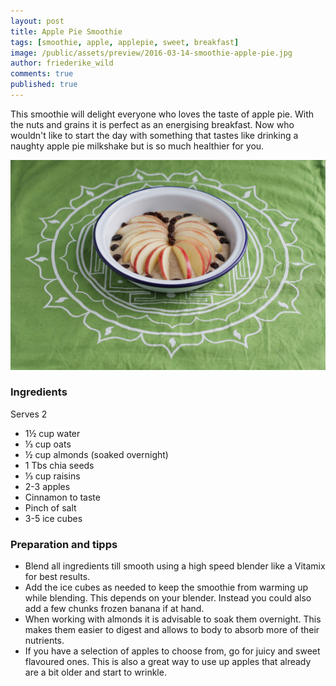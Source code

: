 ```yaml
---
layout: post
title: Apple Pie Smoothie
tags: [smoothie, apple, applepie, sweet, breakfast]
image: /public/assets/preview/2016-03-14-smoothie-apple-pie.jpg
author: friederike_wild
comments: true
published: true
---
```


This smoothie will delight everyone who loves the taste of apple pie. With the nuts and grains it is perfect as an energising breakfast. Now who wouldn't like to start the day with something that tastes like drinking a naughty apple pie milkshake but is so much healthier for you.

<!--more-->

![Apple Pie Smoothie](/public/assets/2016-03-14-smoothie-apple-pie.jpg "Apple Pie Smoothie")

### Ingredients

Serves 2

* 1½ cup water
* ⅓ cup oats
* ½ cup almonds (soaked overnight)
* 1 Tbs chia seeds
* ⅓ cup raisins
* 2-3 apples 
* Cinnamon to taste
* Pinch of salt
* 3-5 ice cubes


### Preparation and tipps


* Blend all ingredients till smooth using a high speed blender like a Vitamix for best results.
* Add the ice cubes as needed to keep the smoothie from warming up while blending. This depends on your blender. Instead you could also add a few chunks frozen banana if at hand.
* When working with almonds it is advisable to soak them overnight. This makes them easier to digest and allows to body to absorb more of their nutrients.
* If you have a selection of apples to choose from, go for juicy and sweet flavoured ones. This is also a great way to use up apples that already are a bit older and start to wrinkle.


